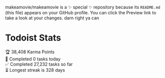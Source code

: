 makeamovie/makeamovie is a ✨ special ✨ repository because its `README.md` (this file) appears on your GitHub profile.
You can click the Preview link to take a look at your changes. darn right ya can

# Todoist Stats

<!-- TODO-IST:START -->
🏆  38,408 Karma Points           
🌸  Completed 0 tasks today           
✅  Completed 27,232 tasks so far           
⏳  Longest streak is 328 days
<!-- TODO-IST:END -->